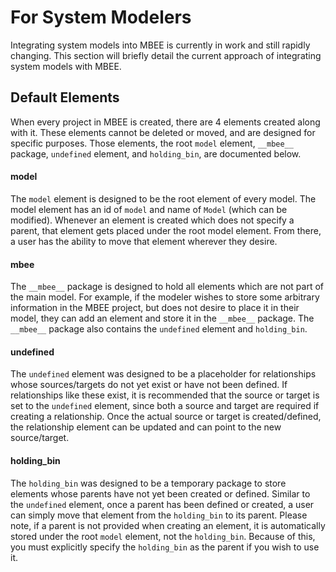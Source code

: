 # For System Modelers

Integrating system models into MBEE is currently in work and still rapidly
changing. This section will briefly detail the current approach of integrating
system models with MBEE.

## Default Elements

When every project in MBEE is created, there are 4 elements created along with
it. These elements cannot be deleted or moved, and are designed for specific
purposes. Those elements, the root `model` element, `__mbee__` package, 
`undefined` element, and `holding_bin`, are documented below.

#### model

The `model` element is designed to be the root element of every model. The model
element has an id of `model` and name of `Model` (which can be modified).
Whenever an element is created which does not specify a parent, that element
gets placed under the root model element. From there, a user has the ability to
move that element wherever they desire.

#### __mbee__

The `__mbee__` package is designed to hold all elements which are not part of
the main model. For example, if the modeler wishes to store some arbitrary
information in the MBEE project, but does not desire to place it in their model,
they can add an element and store it in the `__mbee__` package. The `__mbee__`
package also contains the `undefined` element and `holding_bin`.

#### undefined

The `undefined` element was designed to be a placeholder for relationships whose
sources/targets do not yet exist or have not been defined. If relationships like
these exist, it is recommended that the source or target is set to the
`undefined` element, since both a source and target are required if creating a
relationship. Once the actual source or target is created/defined, the
relationship element can be updated and can point to the new source/target.

#### holding_bin

The `holding_bin` was designed to be a temporary package to store elements whose
parents have not yet been created or defined. Similar to the `undefined`
element, once a parent has been defined or created, a user can simply move that
element from the `holding_bin` to its parent. Please note, if a parent is not
provided when creating an element, it is automatically stored under the root
`model` element, not the `holding_bin`. Because of this, you must explicitly
specify the `holding_bin` as the parent if you wish to use it.
